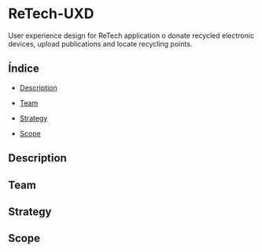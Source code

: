 # ReTech-UXD

User experience design for ReTech application o donate recycled electronic devices, upload publications and locate recycling points.

## Índice

* [Description](#Description)

* [Team](#Team)

* [Strategy](#Strategy)

* [Scope](#Scope)



## Description
## Team
## Strategy
## Scope
